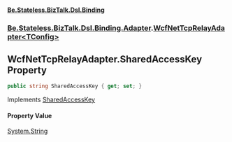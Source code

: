 #### [Be.Stateless.BizTalk.Dsl.Binding](README.md 'README')
### [Be.Stateless.BizTalk.Dsl.Binding.Adapter](Be.Stateless.BizTalk.Dsl.Binding.Adapter.md 'Be.Stateless.BizTalk.Dsl.Binding.Adapter').[WcfNetTcpRelayAdapter&lt;TConfig&gt;](WcfNetTcpRelayAdapter_TConfig_.md 'Be.Stateless.BizTalk.Dsl.Binding.Adapter.WcfNetTcpRelayAdapter<TConfig>')

## WcfNetTcpRelayAdapter<TConfig>.SharedAccessKey Property

```csharp
public string SharedAccessKey { get; set; }
```

Implements [SharedAccessKey](IAdapterConfigSharedAccessSignature.SharedAccessKey.md 'Be.Stateless.BizTalk.Dsl.Binding.Adapter.IAdapterConfigSharedAccessSignature.SharedAccessKey')

#### Property Value
[System.String](https://docs.microsoft.com/en-us/dotnet/api/System.String 'System.String')